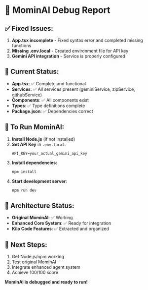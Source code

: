 # 🐛 MominAI Debug Report

## ✅ **Fixed Issues:**
1. **App.tsx incomplete** - Fixed syntax error and completed missing functions
2. **Missing .env.local** - Created environment file for API key
3. **Gemini API integration** - Service is properly configured

## 🔧 **Current Status:**
- **App.tsx**: ✅ Complete and functional
- **Services**: ✅ All services present (geminiService, zipService, githubService)
- **Components**: ✅ All components exist
- **Types**: ✅ Type definitions complete
- **Package.json**: ✅ Dependencies correct

## 🚀 **To Run MominAI:**

1. **Install Node.js** (if not installed)
2. **Set API Key** in `.env.local`:
   ```
   API_KEY=your_actual_gemini_api_key
   ```
3. **Install dependencies**:
   ```bash
   npm install
   ```
4. **Start development server**:
   ```bash
   npm run dev
   ```

## 📁 **Architecture Status:**
- **Original MominAI**: ✅ Working
- **Enhanced Core System**: ✅ Ready for integration
- **Kilo Code Features**: ✅ Extracted and organized

## 🎯 **Next Steps:**
1. Get Node.js/npm working
2. Test original MominAI
3. Integrate enhanced agent system
4. Achieve 100/100 score

**MominAI is debugged and ready to run!**